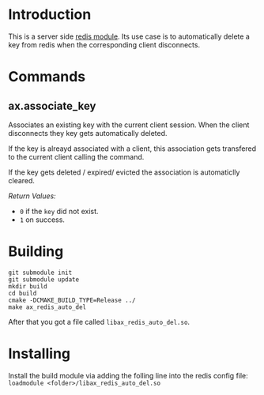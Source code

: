 # Introduction

This is a server side [redis module](https://redis.io/topics/modules-intro).
Its use case is to automatically delete a key from redis when the corresponding
client disconnects.

# Commands

## ax.associate_key <key>

Associates an existing key with the current client session.
When the client disconnects they key gets automatically deleted.

If the key is alreayd associated with a client, this association gets transfered
to the current client calling the command.

If the key gets deleted / expired/ evicted the association is automaticlly cleared.


*Return Values:*

* `0` if the `key` did not exist.
* `1` on success.


# Building

```
git submodule init
git submodule update
mkdir build
cd build
cmake -DCMAKE_BUILD_TYPE=Release ../
make ax_redis_auto_del
```

After that you got a file called `libax_redis_auto_del.so`.

# Installing

Install the build module via adding the folling line into the redis config file:
`loadmodule <folder>/libax_redis_auto_del.so`
